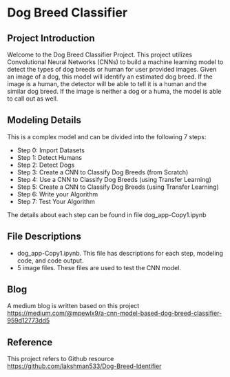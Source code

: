 # Dog Breed Classifier 
## Project Introduction
Welcome to the Dog Breed Classifier Project. This project utilizes Convolutional Neural Networks (CNNs) to build a machine learning model to detect the types of dog breeds or human for user provided images. Given an image of a dog, this model will identify an estimated dog breed. If the image is a human, the detector will be able to tell it is a human and the similar dog breed. If the image is neither a dog or a huma, the model is able to call out as well.
## Modeling Details
This is a complex model and can be divided into the following 7 steps:
- Step 0: Import Datasets
- Step 1: Detect Humans
- Step 2: Detect Dogs
- Step 3: Create a CNN to Classify Dog Breeds (from Scratch)
- Step 4: Use a CNN to Classify Dog Breeds (using Transfer Learning)
- Step 5: Create a CNN to Classify Dog Breeds (using Transfer Learning)
- Step 6: Write your Algorithm
- Step 7: Test Your Algorithm

The details about each step can be found in file dog_app-Copy1.ipynb
## File Descriptions
- dog_app-Copy1.ipynb. This file has descriptions for each step, modeling code, and code output.
- 5 image files. These files are used to test the CNN model.

## Blog
A medium blog is written based on this project https://medium.com/@mpewlx9/a-cnn-model-based-dog-breed-classifier-959d12773dd5

## Reference
This project refers to Github resource https://github.com/lakshman533/Dog-Breed-Identifier

